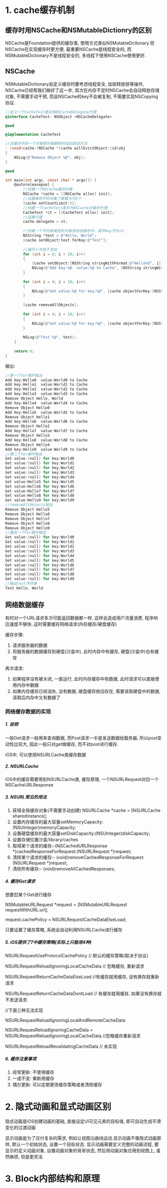 # 1. cache缓存机制

## 缓存时用NSCache和NSMutableDictionry的区别

NSCache是Foundation提供的缓存类, 使用方式类似NSMutableDcitonary.但NSCache在实现缓存时更方便, 最重要NSCache是线程安全的, 而NSMutableDictionary不是线程安全的, 多线程下使用NSCache使用更好.

## NSCache

NSMutableDictionary自定义缓存时要考虑线程安全, 加锁释放锁等操作, NSCache已经帮我们做好了这一步, 其次在内存不足时NSCache会自动释放存储对象, 不需要手动干预, 而且NSCache的key不会被复制, 不需要实现NSCopying协议.

```objective-c
//定义一个CacheTest类实现NSCacheDelegate代理
@interface CacheTest: NSObject <NSCacheDelegate>

@end

@implementation CacheTest

//当缓存中的一个对象即将被删除时会回调该方法
- (void)cache:(NSCache *)cache willEvictObject:(id)obj
{
    NSLog(@"Remove Object %@", obj);
}

@end

int main(int argc, const char * argv[]) {
    @autoreleasepool {
        //创建一个NSCache缓存对象
        NSCache *cache = [[NSCache alloc] init];
        //设置缓存中的对象个数最大为5个
        [cache setCountLimit:5];
        //创建一个CacheTest类作为NSCache对象的代理
        CacheTest *ct = [[CacheTest alloc] init];
        //设置代理
        cache.delegate = ct;
        
        //创建一个字符串类型的对象添加进缓存中，其中key为Test
        NSString *test = @"Hello, World";
        [cache setObject:test forKey:@"Test"];
        
        //遍历十次用于添加
        for (int i = 0; i < 10; i++)
        {
            [cache setObject:[NSString stringWithFormat:@"Hello%d", i] forKey:[NSString stringWithFormat:@"World%d", i]];
            NSLog(@"Add key:%@  value:%@ to Cache", [NSString stringWithFormat:@"Hello%d", i], [NSString stringWithFormat:@"World%d", i]);
        }
        
        for (int i = 0; i < 10; i++)
        {
            NSLog(@"Get value:%@ for key:%@", [cache objectForKey:[NSString stringWithFormat:@"World%d", i]], [NSString stringWithFormat:@"World%d", i]);
        }
        
        [cache removeAllObjects];
        
        for (int i = 0; i < 10; i++)
        {
            NSLog(@"Get value:%@ for key:%@", [cache objectForKey:[NSString stringWithFormat:@"World%d", i]], [NSString stringWithFormat:@"World%d", i]);
        }
        
        NSLog(@"Test %@", test);
    }
    
    return 0;
}
```

输出:

```objective-c
//第一个for循环输出
Add key:Hello0  value:World0 to Cache
Add key:Hello1  value:World1 to Cache
Add key:Hello2  value:World2 to Cache
Add key:Hello3  value:World3 to Cache
Remove Object Hello, World
Add key:Hello4  value:World4 to Cache
Remove Object Hello0
Add key:Hello5  value:World5 to Cache
Remove Object Hello1
Add key:Hello6  value:World6 to Cache
Remove Object Hello2
Add key:Hello7  value:World7 to Cache
Remove Object Hello3
Add key:Hello8  value:World8 to Cache
Remove Object Hello4
Add key:Hello9  value:World9 to Cache
//第二个for循环输出
Get value:(null) for key:World0
Get value:(null) for key:World1
Get value:(null) for key:World2
Get value:(null) for key:World3
Get value:(null) for key:World4
Get value:Hello5 for key:World5
Get value:Hello6 for key:World6
Get value:Hello7 for key:World7
Get value:Hello8 for key:World8
Get value:Hello9 for key:World9
//removeAllObjects输出
Remove Object Hello5
Remove Object Hello6
Remove Object Hello7
Remove Object Hello8
Remove Object Hello9
//最后一个for循环输出
Get value:(null) for key:World0
Get value:(null) for key:World1
Get value:(null) for key:World2
Get value:(null) for key:World3
Get value:(null) for key:World4
Get value:(null) for key:World5
Get value:(null) for key:World6
Get value:(null) for key:World7
Get value:(null) for key:World8
Get value:(null) for key:World9
//输出test字符串
Test Hello, World
```

## 网络数据缓存

有时对一个URL请求多次可能返回数据都一样, 这样会造成用户流量浪费, 程序响应速度不够快..这时需要缓存网络请求(内存缓存/硬盘缓存)

缓存步骤:

1. 请求服务器的数据
2. 将服务器的数据缓存到硬盘(沙盒中), 此时内存中有缓存, 硬盘(沙盒中)也有缓存

再次请求:

1. 如果程序没有被关闭, 一直运行, 此时内存缓存中有数据, 此时请求可以直接使用内存中数据
2. 如果内存缓存已经消失, 没有数据, 硬盘缓存依旧存在, 需要读取硬盘中的数据, 读取后内存中又有数据了

### 网络缓存数据的实现

##### 1. 说明

一般Get请求一般用来查询数据, 而Post请求一半是发送数据给服务器, 所以post变动性比较大, 因此一般只对get做缓存, 而不对post进行缓存.

iOS中, 可以使用NSURLCache类缓存数据

##### 2. NSURLCache

iOS中的缓存需要用到NSURLCache类, 缓存原理, 一个NSURLRequest对应一个NSCacheURLResponse

##### 3. NSURL常见的用法

1. 获得全局缓存对象(不需要手动创建) NSURLCache *cache = [NSURLCache sharedinstance];
2. 设置内存缓存的最大容量setMemoryCapacity:(NSUInteger)memoryCapacity;
3. 设置硬盘缓存的最大容量setDiskCapacity:(NSUInteger)diskCapacity;
4. 设置存储位置沙盒/library/caches
5. 取得某个请求的缓存:-(NSCachedURLResponse *)cachedResponseForRequest:(NSURLRequest *)request;
6. 清除某个请求的缓存:- (void)removeCachedResponseForRequest:(NSURLRequest *)request;
7. 清除所有缓存:- (void)removeAllCachedResponses;



##### 4.  缓存Get请求

想要怼某个Get进行缓存

NSMutableURLRequest *request = [NSMutableURLRequest requestWithURL:url];

request.cachePolicy = NSURLRequestCacheDataElseLoad;

只要设置了缓存策略, 系统会自动利用NSURLCache进行缓存

##### 5. iOS提供了7中缓存策略(实际上只能用4种)

NSURLRequestUseProtocolCachePolicy // 默认的缓存策略(取决于协议)

NSURLRequestReloadIgnoringLocalCacheData // 忽略缓存, 重新请求

NSURLRequestReturnCacheDataElseLoad //有缓存就用缓存, 没有换存就重新请求

NSURLRequestReturnCacheDataDontLoad // 有缓存就用缓存, 如果没有换存就不发送请求.

//下面三种无法实现

NSURLRequestReloadIgnoringLocalAndRemoteCacheData

NSURLRequesReloadIgnoringCacheData = NSURLRequestReloadIgnoringLocalCacheData //忽略缓存重新请求

NSURLRequestReloadRevaildatingCacheData // 未实现

##### 6. 缓存注意事项

1. 经常更新: 不使用缓存
2. 一成不变: 果断用缓存
3. 偶尔更新: 可以定期更改缓存策略或者清除缓存

# 2. 隐式动画和显式动画区别

隐式动画是iOS创建动画的基础, 直接设定UI可见元素的目标值, 即可自动生成平滑变化的过渡动画

显示动画是为了应付复杂的需求, 例如让视图沿曲线运动.显示动画不像隐式动画那样, 默认一个初始状态, 设置一个目标状态. 显示动画需要定义完整的动画流程,  要显示的定义动画对象, 设置动画对象的哥哥状态, 然后用动画对象应用到视图上, 虽然麻烦, 但是更灵活.

# 3. Block内部结构和原理


